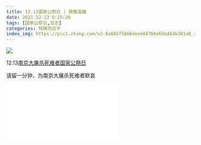 ```yaml
---
title: 12.13国家公祭日 | 致敬英雄
date: 2021-12-13 9:15:26
tags: [国家公祭日,日志]
categories: 特殊的日子
index_img: https://pic1.zhimg.com/v2-8a685f5066deee88768a6bb46db281a0_r.jpg
---
```


![](https://pic2.zhimg.com/v2-b89d685c9514ccf1500dbe3738fd8b21_r.jpg)

12.13[南京大屠杀死难者国家公祭日](https://baike.baidu.com/item/%E5%8D%97%E4%BA%AC%E5%A4%A7%E5%B1%A0%E6%9D%80%E6%AD%BB%E9%9A%BE%E8%80%85%E5%9B%BD%E5%AE%B6%E5%85%AC%E7%A5%AD%E6%97%A5)


请留一分钟，为南京大屠杀死难者默哀

<iframe src="//player.bilibili.com/player.html?aid=507289505&bvid=BV1Jg411w7yY&cid=459938924&page=1" scrolling="no" border="0" frameborder="no" framespacing="0" allowfullscreen="true"> </iframe>